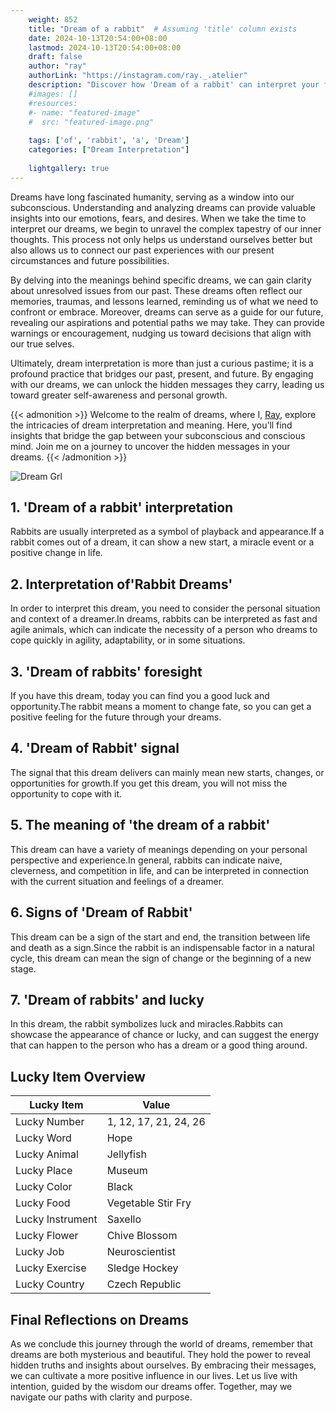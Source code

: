 ```yaml
---
    weight: 852
    title: "Dream of a rabbit"  # Assuming 'title' column exists
    date: 2024-10-13T20:54:00+08:00
    lastmod: 2024-10-13T20:54:00+08:00
    draft: false
    author: "ray"
    authorLink: "https://instagram.com/ray._.atelier"
    description: "Discover how 'Dream of a rabbit' can interpret your future and uncover its significant meanings in your life."
    #images: []
    #resources:
    #- name: "featured-image"
    #  src: "featured-image.png"
    
    tags: ['of', 'rabbit', 'a', 'Dream']
    categories: ["Dream Interpretation"]
    
    lightgallery: true
---
```

    
Dreams have long fascinated humanity, serving as a window into our subconscious. Understanding and analyzing dreams can provide valuable insights into our emotions, fears, and desires. When we take the time to interpret our dreams, we begin to unravel the complex tapestry of our inner thoughts. This process not only helps us understand ourselves better but also allows us to connect our past experiences with our present circumstances and future possibilities.

By delving into the meanings behind specific dreams, we can gain clarity about unresolved issues from our past. These dreams often reflect our memories, traumas, and lessons learned, reminding us of what we need to confront or embrace. Moreover, dreams can serve as a guide for our future, revealing our aspirations and potential paths we may take. They can provide warnings or encouragement, nudging us toward decisions that align with our true selves.

Ultimately, dream interpretation is more than just a curious pastime; it is a profound practice that bridges our past, present, and future. By engaging with our dreams, we can unlock the hidden messages they carry, leading us toward greater self-awareness and personal growth.

{{< admonition >}}
Welcome to the realm of dreams, where I, [Ray](https://instagram.com/ray._.atelier), explore the intricacies of dream interpretation and meaning. Here, you’ll find insights that bridge the gap between your subconscious and conscious mind. Join me on a journey to uncover the hidden messages in your dreams.
{{< /admonition >}}

![Dream Grl](https://cdn.pixabay.com/photo/2017/11/02/03/35/gothic-2910057_1280.jpg "Dream Grl")

## 1. 'Dream of a rabbit' interpretation
Rabbits are usually interpreted as a symbol of playback and appearance.If a rabbit comes out of a dream, it can show a new start, a miracle event or a positive change in life.

## 2. Interpretation of'Rabbit Dreams'
In order to interpret this dream, you need to consider the personal situation and context of a dreamer.In dreams, rabbits can be interpreted as fast and agile animals, which can indicate the necessity of a person who dreams to cope quickly in agility, adaptability, or in some situations.

## 3. 'Dream of rabbits' foresight
If you have this dream, today you can find you a good luck and opportunity.The rabbit means a moment to change fate, so you can get a positive feeling for the future through your dreams.

## 4. 'Dream of Rabbit' signal
The signal that this dream delivers can mainly mean new starts, changes, or opportunities for growth.If you get this dream, you will not miss the opportunity to cope with it.

## 5. The meaning of 'the dream of a rabbit'
This dream can have a variety of meanings depending on your personal perspective and experience.In general, rabbits can indicate naive, cleverness, and competition in life, and can be interpreted in connection with the current situation and feelings of a dreamer.

## 6. Signs of 'Dream of Rabbit'
This dream can be a sign of the start and end, the transition between life and death as a sign.Since the rabbit is an indispensable factor in a natural cycle, this dream can mean the sign of change or the beginning of a new stage.

## 7. 'Dream of rabbits' and lucky
In this dream, the rabbit symbolizes luck and miracles.Rabbits can showcase the appearance of chance or lucky, and can suggest the energy that can happen to the person who has a dream or a good thing around.

## Lucky Item Overview
| Lucky Item          | Value              |
|---------------|--------------------|
| Lucky Number        | 1, 12, 17, 21, 24, 26  |
| Lucky Word          | Hope |
| Lucky Animal        | Jellyfish |
| Lucky Place         | Museum     |
| Lucky Color         | Black     |
| Lucky Food          | Vegetable Stir Fry      |
| Lucky Instrument    | Saxello |
| Lucky Flower        | Chive Blossom    |
| Lucky Job           | Neuroscientist       |
| Lucky Exercise      | Sledge Hockey  |
| Lucky Country       | Czech Republic    |


##  Final Reflections on Dreams

As we conclude this journey through the world of dreams, remember that dreams are both mysterious and beautiful. They hold the power to reveal hidden truths and insights about ourselves. By embracing their messages, we can cultivate a more positive influence in our lives. Let us live with intention, guided by the wisdom our dreams offer. Together, may we navigate our paths with clarity and purpose.
